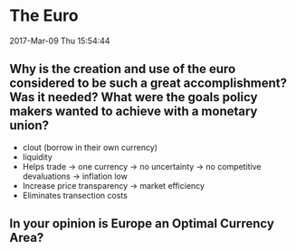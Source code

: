 # The Euro
2017-Mar-09 Thu 15:54:44

## Why is the creation and use of the euro considered to be such a great accomplishment? Was it needed? What were the goals policy makers wanted to achieve with a monetary union?

- clout (borrow in their own currency)
- liquidity
- Helps trade -> one currency -> no uncertainty -> no competitive devaluations -> inflation low
- Increase price transparency -> market efficiency
- Eliminates transection costs

## In your opinion is Europe an Optimal Currency Area?



